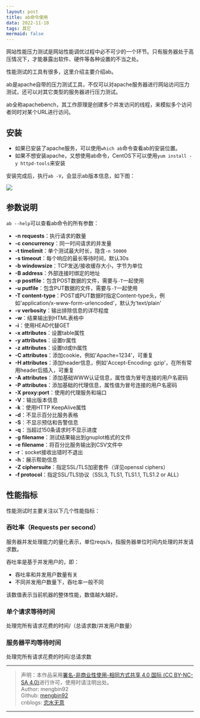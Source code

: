 ```yaml
---
layout: post
title: ab命令使用
data: 2022-11-10
tags: 其它
mermaid: false
---  
```


网站性能压力测试是网站性能调优过程中必不可少的一个环节。只有服务器处于高压情况下，才能暴露出软件、硬件等各种设置的不当之处。  

性能测试的工具有很多，这里介绍主要介绍ab。  

ab是apache自带的压力测试工具，不仅可以对apache服务器进行网站访问压力测试，还可以对其它类型的服务器进行压力测试。  

ab全称apachebench，其工作原理是创建多个并发访问的线程，来模拟多个访问者同时对某个URL进行访问。  

## 安装  

* 如果已安装了apache服务，可以使用`which ab`命令查看ab的安装位置。  
* 如果不想安装apache，又想使用ab命令，CentOS下可以使用`yum install -y httpd-tools`来安装  

安装完成后，执行`ab -V`，会显示ab版本信息，如下图：  

<a><img src="{{site.url}}/images/杂记/abV.png"></a>

## 参数说明  

`ab --help`可以查看ab命令的所有参数：  

* **-n requests**：执行请求的数量
* **-c concurrency**：同一时间请求的并发量
* **-t timelimit**：单个测试最大时长，隐含`-n 50000`
* **-s timeout**：每个响应的最长等待时间，默认30s
* **-b windowsize**：TCP发送/接收缓存大小，字节为单位
* **-B address**：外部连接时绑定的地址
* **-p postfile**：包含POST数据的文件，需要与`-T`一起使用
* **-u putfile**：包含PUT数据的文件，需要与`-T`一起使用
* **-T content-type**：POST或PUT数据时指定Content-type头，例如'application/x-www-form-urlencoded'，默认为'text/plain'
* **-v verbosity**：输出排除信息的详尽程度
* **-w**：结果输出到HTML表格中
* **-i**：使用HEAD代替GET
* **-x attributes**：设置table属性
* **-y attributes**：设置tr属性
* **-z attributes**：设置td或th属性
* **-C attributes**：添加cookie，例如'Apache=1234'，可重复
* **-H attributes**：添加header信息，例如'Accept-Encoding: gzip'，在所有常用header后插入，可重复
* **-A attributes**：添加基础WWW认证信息，属性值为冒号连接的用户名密码
* **-P attributes**：添加基础的代理信息，属性值为冒号连接的用户名密码
* **-X proxy:port**：使用的代理服务和端口
* **-V**：输出版本信息
* **-k**：使用HTTP KeepAlive属性
* **-d**：不显示百分比服务表格
* **-S**：不显示预估和告警信息
* **-q**：当超过150条请求时不显示进度
* **-g filename**：测试结果输出到gnuplot格式的文件
* **-e filename**：将百分比服务输出到CSV文件中
* **-r**：socket接收出错时不退出
* **-h**：展示帮助信息
* **-Z ciphersuite**：指定SSL/TLS加密套件（详见openssl ciphers）
* **-f protocol**：指定SSL/TLS协议（SSL3, TLS1, TLS1.1, TLS1.2 or ALL）  

## 性能指标  

性能测试时主要关注以下几个性能指标：  

### 吞吐率（Requests per second）

服务器并发处理能力的量化表示，单位reqs/s，指服务器单位时间内处理的并发请求数。  

吞吐率是基于并发用户的，即：  

* 吞吐率和并发用户数量有关
* 不同并发用户数量下，吞吐率一般不同

该数值表示当前机器的整体性能，数值越大越好。  

### 单个请求等待时间  

处理完所有请求花费的时间/（总请求数/并发用户数量）

### 服务器平均等待时间  

处理完所有请求花费的时间/总请求数

---

> 声明：本作品采用[署名-非商业性使用-相同方式共享 4.0 国际 (CC BY-NC-SA 4.0)](https://creativecommons.org/licenses/by-nc-sa/4.0/deed.zh)进行许可，使用时请注明出处。  
> Author: mengbin92  
> Github: [mengbin92](https://mengbin92.github.io/)  
> cnblogs: [恋水无意](https://www.cnblogs.com/lianshuiwuyi/)  

---
